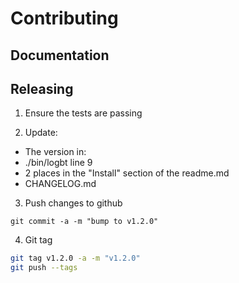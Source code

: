 # Contributing

## Documentation

## Releasing

1) Ensure the tests are passing

2) Update:

- The version in:
 - ./bin/logbt line 9
 - 2 places in the "Install" section of the readme.md
- CHANGELOG.md

3) Push changes to github

```
git commit -a -m "bump to v1.2.0"
```

4) Git tag

```bash
git tag v1.2.0 -a -m "v1.2.0"
git push --tags
```
